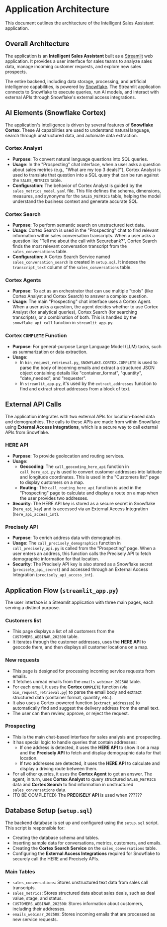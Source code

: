 # Application Architecture

This document outlines the architecture of the Intelligent Sales Assistant application.

## Overall Architecture

The application is an **Intelligent Sales Assistant** built as a [Streamlit](https://streamlit.io/) web application. It provides a user interface for sales teams to analyze sales data, manage incoming customer requests, and explore new sales prospects.

The entire backend, including data storage, processing, and artificial intelligence capabilities, is powered by [Snowflake](https://www.snowflake.com/). The Streamlit application connects to Snowflake to execute queries, run AI models, and interact with external APIs through Snowflake's external access integrations.

## AI Elements (Snowflake Cortex)

The application's intelligence is driven by several features of **Snowflake Cortex**. These AI capabilities are used to understand natural language, search through unstructured data, and automate data extraction.

### Cortex Analyst

-   **Purpose**: To convert natural language questions into SQL queries.
-   **Usage**: In the "Prospecting" chat interface, when a user asks a question about sales metrics (e.g., "What are my top 3 deals?"), Cortex Analyst is used to translate that question into a SQL query that can be run against the `SALES_METRICS` table.
-   **Configuration**: The behavior of Cortex Analyst is guided by the `sales_metrics_model.yaml` file. This file defines the schema, dimensions, measures, and synonyms for the `SALES_METRICS` table, helping the model understand the business context and generate accurate SQL.

### Cortex Search

-   **Purpose**: To perform semantic search on unstructured text data.
-   **Usage**: Cortex Search is used in the "Prospecting" chat to find relevant information within sales conversation transcripts. When a user asks a question like "Tell me about the call with Securebank?", Cortex Search finds the most relevant conversation transcript from the `sales_conversations` table.
-   **Configuration**: A Cortex Search Service named `sales_conversation_search` is created in `setup.sql`. It indexes the `transcript_text` column of the `sales_conversations` table.

### Cortex Agents

-   **Purpose**: To act as an orchestrator that can use multiple "tools" (like Cortex Analyst and Cortex Search) to answer a complex question.
-   **Usage**: The main "Prospecting" chat interface uses a Cortex Agent. When a user asks a question, the agent decides whether to use Cortex Analyst (for analytical queries), Cortex Search (for searching transcripts), or a combination of both. This is handled by the `snowflake_api_call` function in `streamlit_app.py`.

### Cortex `COMPLETE` Function

-   **Purpose**: For general-purpose Large Language Model (LLM) tasks, such as summarization or data extraction.
-   **Usage**:
    -   In `bin_request_retrieval.py`, `SNOWFLAKE.CORTEX.COMPLETE` is used to parse the body of incoming emails and extract a structured JSON object containing details like "container_format", "quantity", "date_needed", and "requester".
    -   In `streamlit_app.py`, it's used by the `extract_addresses` function to find and extract street addresses from a block of text.

## External API Calls

The application integrates with two external APIs for location-based data and demographics. The calls to these APIs are made from within Snowflake using **External Access Integrations**, which is a secure way to call external APIs from Snowflake.

### HERE API

-   **Purpose**: To provide geolocation and routing services.
-   **Usage**:
    -   **Geocoding**: The `call_geocoding_here_api` function in `call_here_api.py` is used to convert customer addresses into latitude and longitude coordinates. This is used in the "Customers list" page to display customers on a map.
    -   **Routing**: The `call_routing_here_api` function is used in the "Prospecting" page to calculate and display a route on a map when the user provides two addresses.
-   **Security**: The HERE API key is stored as a secure secret in Snowflake (`here_api_key`) and is accessed via an External Access Integration (`here_api_access_int`).

### Precisely API

-   **Purpose**: To enrich address data with demographics.
-   **Usage**: The `call_precisely_demographics` function in `call_precisely_api.py` is called from the "Prospecting" page. When a user enters an address, this function calls the Precisely API to fetch demographic information for that location.
-   **Security**: The Precisely API key is also stored as a Snowflake secret (`precisely_api_secret`) and accessed through an External Access Integration (`precisely_api_access_int`).

## Application Flow (`streamlit_app.py`)

The user interface is a Streamlit application with three main pages, each serving a distinct purpose.

### Customers list

-   This page displays a list of all customers from the `CUSTOMERS_WEBINAR_202508` table.
-   It iterates through the customer addresses, uses the **HERE API** to geocode them, and then displays all customer locations on a map.

### New requests

-   This page is designed for processing incoming service requests from emails.
-   It fetches unread emails from the `emails_webinar_202508` table.
-   For each email, it uses the **Cortex `COMPLETE`** function (via `bin_request_retrieval.py`) to parse the email body and extract structured data (container format, quantity, etc.).
-   It also uses a Cortex-powered function (`extract_addresses`) to automatically find and suggest the delivery address from the email text.
-   The user can then review, approve, or reject the request.

### Prospecting

-   This is the main chat-based interface for sales analysis and prospecting.
-   It has special logic to handle queries that contain addresses:
    -   If one address is detected, it uses the **HERE API** to show it on a map and the **Precisely API** to fetch and display demographic data for that location.
    -   If two addresses are detected, it uses the **HERE API** to calculate and display a driving route between them.
-   For all other queries, it uses the **Cortex Agent** to get an answer. The agent, in turn, uses **Cortex Analyst** to query structured `SALES_METRICS` data and **Cortex Search** to find information in unstructured `sales_conversations` data.
-   [TO BE COMPLETED} The **PRECISELY API** is used when ??????

## Database Setup (`setup.sql`)

The backend database is set up and configured using the `setup.sql` script. This script is responsible for:

-   Creating the database schema and tables.
-   Inserting sample data for conversations, metrics, customers, and emails.
-   Creating the **Cortex Search Service** on the `sales_conversations` table.
-   Configuring the **External Access Integrations** required for Snowflake to securely call the HERE and Precisely APIs.

### Main Tables

-   `sales_conversations`: Stores unstructured text data from sales call transcripts.
-   `sales_metrics`: Stores structured data about sales deals, such as deal value, stage, and status.
-   `CUSTOMERS_WEBINAR_202508`: Stores information about customers, including their addresses.
-   `emails_webinar_202508`: Stores incoming emails that are processed as new service requests.